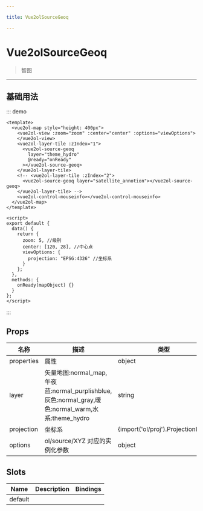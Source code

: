 ```yaml
---

title: Vue2olSourceGeoq

---
```


# Vue2olSourceGeoq

> 智图

---

## 基础用法

::: demo

```vue
<template>
  <vue2ol-map style="height: 400px">
    <vue2ol-view :zoom="zoom" :center="center" :options="viewOptions">
    </vue2ol-view>
    <vue2ol-layer-tile :zIndex="1">
      <vue2ol-source-geoq
        layer="theme_hydro"
        @ready="onReady"
      ></vue2ol-source-geoq>
    </vue2ol-layer-tile>
    <!-- <vue2ol-layer-tile :zIndex="2">
      <vue2ol-source-geoq layer="satellite_annotion"></vue2ol-source-geoq>
    </vue2ol-layer-tile> -->
    <vue2ol-control-mouseinfo></vue2ol-control-mouseinfo>
  </vue2ol-map>
</template>

<script>
export default {
  data() {
    return {
      zoom: 5, //级别
      center: [120, 28], //中心点
      viewOptions: {
        projection: "EPSG:4326" //坐标系
      }
    };
  },
  methods: {
    onReady(mapObject) {}
  }
};
</script>
```

:::

## Props

| 名称       | 描述                                                                                              | 类型                               | 取值范围                                                                               | 默认值       |
| ---------- | ------------------------------------------------------------------------------------------------- | ---------------------------------- | -------------------------------------------------------------------------------------- | ------------ |
| properties | 属性                                                                                              | object                             | -                                                                                      |              |
| layer      | 矢量地图:normal_map,午夜蓝:normal_purplishblue,灰色:normal_gray,暖色:normal_warm,水系:theme_hydro | string                             | `"normal_map" \| "normal_purplishblue" \| "normal_gray"\|"normal_warm"\|"theme_hydro"` | "normal_map" |
| projection | 坐标系                                                                                            | {import('ol/proj').ProjectionLike} | -                                                                                      | "EPSG:3857"  |
| options    | ol/source/XYZ 对应的实例化参数                                                                    | object                             | -                                                                                      |              |

## Slots

| Name    | Description | Bindings |
| ------- | ----------- | -------- |
| default |             |          |
